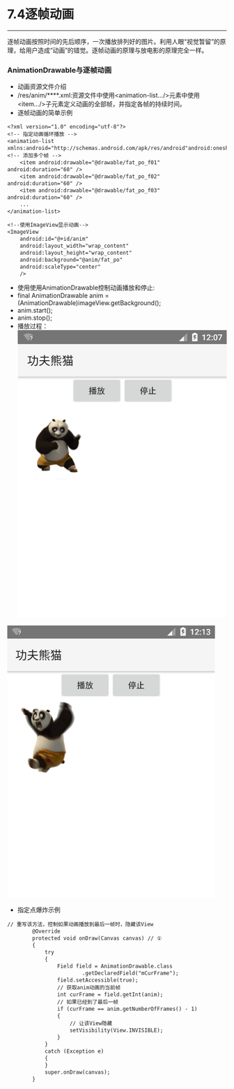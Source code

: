 # 7.4逐帧动画
---
逐帧动画按照时间的先后顺序，一次播放排列好的图片。利用人眼“视觉暂留”的原理，给用户造成“动画”的错觉。逐帧动画的原理与放电影的原理完全一样。

### AnimationDrawable与逐帧动画
* 动画资源文件介绍
 * /res/anim/****.xml:资源文件中使用<animation-list…/>元素中使用<item…/>子元素定义动画的全部帧，并指定各帧的持续时间。
* 逐帧动画的简单示例

```
<?xml version="1.0" encoding="utf-8"?>
<!-- 指定动画循环播放 -->
<animation-list xmlns:android="http://schemas.android.com/apk/res/android"android:oneshot="false">
<!-- 添加多个帧 -->
    <item android:drawable="@drawable/fat_po_f01" android:duration="60" />
    <item android:drawable="@drawable/fat_po_f02" android:duration="60" />
    <item android:drawable="@drawable/fat_po_f03" android:duration="60" />
    ...
</animation-list>
```

```
<!--使用ImageView显示动画-->
<ImageView  
	android:id="@+id/anim"
	android:layout_width="wrap_content" 
	android:layout_height="wrap_content" 
	android:background="@anim/fat_po"
	android:scaleType="center"
	/>
```

* 使用使用AnimationDrawable控制动画播放和停止:
* final AnimationDrawable anim = (AnimationDrawable)imageView.getBackground();
* anim.start();
* anim.stop();
* 播放过程：
![](7.4.1.png)

![](7.4.2.png)

* 指定点爆炸示例
```
// 重写该方法，控制如果动画播放到最后一帧时，隐藏该View
		@Override
		protected void onDraw(Canvas canvas) // ①
		{
			try
			{
				Field field = AnimationDrawable.class
						.getDeclaredField("mCurFrame");
				field.setAccessible(true);
				// 获取anim动画的当前帧
				int curFrame = field.getInt(anim);
				// 如果已经到了最后一帧
				if (curFrame == anim.getNumberOfFrames() - 1)
				{
					// 让该View隐藏
					setVisibility(View.INVISIBLE);
				}
			}
			catch (Exception e)
			{
			}
			super.onDraw(canvas);
		}
```












